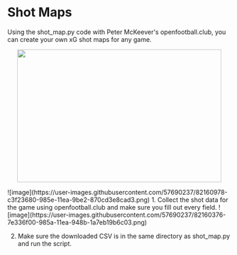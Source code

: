 # Shot Maps
Using the shot_map.py code with Peter McKeever's openfootball.club, you can create your own xG shot maps for any game.
<p align="center">
  <img width="460" height="300" src="https://user-images.githubusercontent.com/57690237/82160978-c3f23680-985e-11ea-9be2-870cd3e8cad3.png">
</p>
  ![image](https://user-images.githubusercontent.com/57690237/82160978-c3f23680-985e-11ea-9be2-870cd3e8cad3.png)
1. Collect the shot data for the game using openfootball.club and make sure you fill out every field.
![image](https://user-images.githubusercontent.com/57690237/82160376-7e336f00-985a-11ea-948b-1a7eb19b6c03.png)

2. Make sure the downloaded CSV is in the same directory as shot_map.py and run the script.


